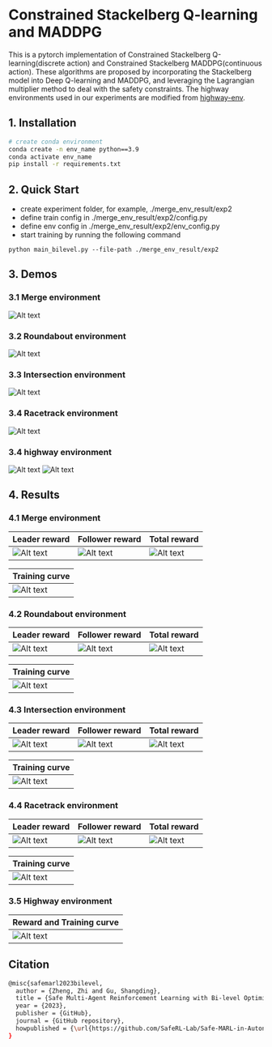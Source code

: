 # Constrained Stackelberg Q-learning and MADDPG

This is a pytorch implementation of Constrained Stackelberg Q-learning(discrete action) and Constrained Stackelberg MADDPG(continuous action). These algorithms are proposed by incorporating the Stackelberg model into Deep Q-learning and MADDPG, and leveraging the Lagrangian multiplier method to deal with the safety constraints. The highway environments used in our experiments are modified from [highway-env](https://github.com/Farama-Foundation/HighwayEnv).

## 1. Installation

``` Bash
# create conda environment
conda create -n env_name python==3.9
conda activate env_name
pip install -r requirements.txt
```

## 2. Quick Start
- create experiment folder, for example, ./merge_env_result/exp2
- define train config in ./merge_env_result/exp2/config.py
- define env config in ./merge_env_result/exp2/env_config.py
- start training by running the following command

```shell
python main_bilevel.py --file-path ./merge_env_result/exp2
```

## 3. Demos
### 3.1 Merge environment
![Alt text](img/merge_env/merge_csq.gif)
### 3.2 Roundabout environment
![Alt text](img/roundabout_env/roundabout_csq.gif)
### 3.3 Intersection environment
![Alt text](img/intersection_env/intersection_csmaddpg.gif)
### 3.4 Racetrack environment
![Alt text](img/racetrack_env/racetrack_csmaddpg.gif)
### 3.4 highway environment
![Alt text](img/highway_env/highway_csmaddpg_1.gif)
![Alt text](img/highway_env/highway_csmaddpg_2.gif)



## 4. Results
### 4.1 Merge environment
| Leader reward                       | Follower reward                     | Total reward                        |
| ----------------------------------- | ----------------------------------- | ----------------------------------- |
| ![Alt text](img/merge_env/leader_reward_merge_sum.png) | ![Alt text](img/merge_env/follower_reward_merge_sum.png) |![Alt text](img/merge_env/total_reward_merge_sum.png)|

| Training curve                       | 
| ----------------------------------- | 
|![Alt text](img/merge_env/crash_merge_sum.png)  |



### 4.2 Roundabout environment
| Leader reward                       | Follower reward                     | Total reward                        |
| ----------------------------------- | ----------------------------------- | ----------------------------------- |
| ![Alt text](img/roundabout_env/leader_reward_roundabout_sum.png) | ![Alt text](img/roundabout_env/follower_reward_roundabout_sum.png) |![Alt text](img/roundabout_env/total_reward_roundabout_sum.png)|

| Training curve                       | 
| ----------------------------------- | 
| ![Alt text](img/roundabout_env/crash_roundabout_sum.png)|

### 4.3 Intersection environment
| Leader reward                       | Follower reward                     | Total reward                        |
| ----------------------------------- | ----------------------------------- | ----------------------------------- |
| ![Alt text](img/intersection_env/leader_reward_intersection_sum.png) | ![Alt text](img/intersection_env/follower_reward_intersection_sum.png) |![Alt text](img/intersection_env/total_reward_intersection_sum.png)|

| Training curve                       | 
| ----------------------------------- | 
|![Alt text](img/intersection_env/crash_intersection_sum.png) |
### 4.4 Racetrack environment
| Leader reward                       | Follower reward                     | Total reward                        |
| ----------------------------------- | ----------------------------------- | ----------------------------------- |
| ![Alt text](img/racetrack_env/leader_reward_racetrack_sum.png) | ![Alt text](img/racetrack_env/follower_reward_racetrack_sum.png) |![Alt text](img/racetrack_env/total_reward_racetrack_sum.png)|

| Training curve                       | 
| ----------------------------------- | 
|![Alt text](img/racetrack_env/crash_racetrack_sum.png) |
### 3.5 Highway environment
| Reward and Training curve                       | 
| ----------------------------------- | 
| ![Alt text](img/highway_env/highway_result.png) | 

## Citation
``` Bash
@misc{safemarl2023bilevel,
  author = {Zheng, Zhi and Gu, Shangding},
  title = {Safe Multi-Agent Reinforcement Learning with Bi-level Optimization in Autonomous Driving},
  year = {2023},
  publisher = {GitHub},
  journal = {GitHub repository},
  howpublished = {\url{https://github.com/SafeRL-Lab/Safe-MARL-in-Autonomous-Driving}},
}
```



